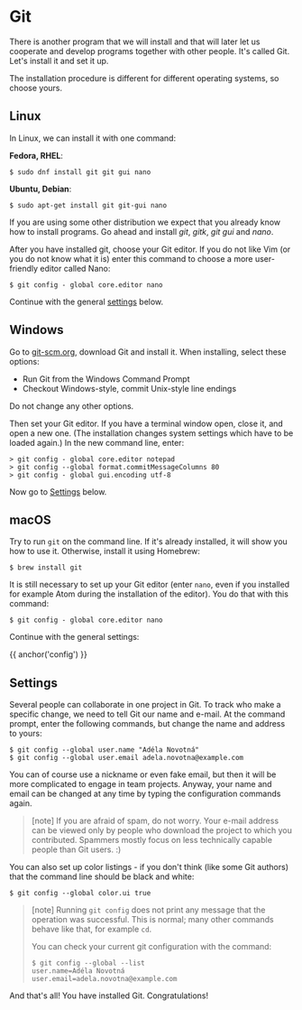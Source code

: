 # Git

There is another program that we will install and that will later let us cooperate
and develop programs together with other people. It's called Git.
Let's install it and set it up.

The installation procedure is different for different operating systems, so choose yours.


## Linux

In Linux, we can install it with one command:

**Fedora, RHEL**:

```console
$ sudo dnf install git git gui nano
```

**Ubuntu, Debian**:

```console
$ sudo apt-get install git git-gui nano
```

If you are using some other distribution we expect that you already know
how to install programs. Go ahead and install *git*, *gitk*, *git gui* and *nano*.

After you have installed git, choose your Git editor.
If you do not like Vim (or you do not know what it is)
enter this command to choose a more user-friendly editor called Nano:

```console
$ git config - global core.editor nano
```

Continue with the general [settings](#config) below.


## Windows

Go to [git-scm.org](https://git-scm.org), download Git and install it.
When installing, select these options:

* Run Git from the Windows Command Prompt
* Checkout Windows-style, commit Unix-style line endings

Do not change any other options.

Then set your Git editor.
If you have a terminal window open, close it, and open a new one.
(The installation changes system settings which have to be loaded again.)
In the new command line, enter:

```console
> git config - global core.editor notepad
> git config --global format.commitMessageColumns 80
> git config - global gui.encoding utf-8
```

Now go to [Settings](#config) below.


## macOS

Try to run `git` on the command line.
If it's already installed, it will show you how to use it.
Otherwise, install it using Homebrew:

```console
$ brew install git
```

It is still necessary to set up your Git editor (enter `nano`,
even if you installed for example Atom during the installation of the editor).
You do that with this command:

```console
$ git config - global core.editor nano
```

Continue with the general settings:


{{ anchor('config') }}
## Settings

Several people can collaborate in one project in Git.
To track who make a specific change, we need to
tell Git our name and e-mail.
At the command prompt, enter the following commands, but change the
name and address to yours:

```console
$ git config --global user.name "Adéla Novotná"
$ git config --global user.email adela.novotna@example.com
```

You can of course use a nickname or even
fake email, but then it will be more complicated to
engage in team projects.
Anyway, your name and email can be changed at any time
by typing the configuration commands again.

> [note]
> If you are afraid of spam, do not worry.
> Your e-mail address can be viewed only by people who download the project
> to which you contributed.
> Spammers mostly focus on less technically capable people than Git users. :)

You can also set up color listings - if you don't think
(like some Git authors) that the command line should be black and white:

```console
$ git config --global color.ui true
```

> [note]
> Running `git config` does not print any message that the operation was successful.
> This is normal; many other commands behave like that, for example `cd`.
>
> You can check your current git configuration with the command:
>
> ```console
> $ git config --global --list
> user.name=Adéla Novotná
> user.email=adela.novotna@example.com
> ```

And that's all! You have installed Git. Congratulations!
